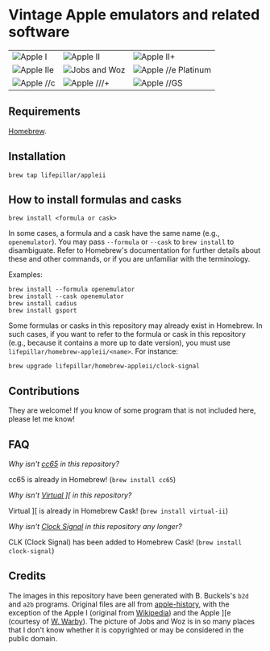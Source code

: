 # Vintage Apple emulators and related software

<table style="padding:10 px;">
  <tr>
    <td><img src="images/i.png" alt="Apple I"></td>
    <td><img src="images/ii.png" alt="Apple II"></td>
    <td><img src="images/ii+.png" alt="Apple II+"></td>
  </tr>
  <tr>
    <td><img src="images/iie.png" alt="Apple IIe"></td>
    <td><img src="images/jobs_woz.png" alt="Jobs and Woz"></td>
    <td><img src="images/iiee.png" alt="Apple //e Platinum"></td>
  </tr>
  <tr>
    <td><img src="images/iic.png" alt="Apple //c"></td>
    <td><img src="images/iii+.png" alt="Apple ///+"></td>
    <td><img src="images/iigs.png" alt="Apple //GS"></td>
  </tr>
</table>


## Requirements

[Homebrew](http://brew.sh).


## Installation

    brew tap lifepillar/appleii


## How to install formulas and casks

    brew install <formula or cask>

In some cases, a formula and a cask have the same name (e.g., `openemulator`).
You may pass `--formula` or `--cask` to `brew install` to disambiguate. Refer
to Homebrew's documentation for further details about these and other commands,
or if you are unfamiliar with the terminology.

Examples:

    brew install --formula openemulator
    brew install --cask openemulator
    brew install cadius
    brew install gsport


Some formulas or casks in this repository may already exist in Homebrew. In
such cases, if you want to refer to the formula or cask in this repository
(e.g., because it contains a more up to date version), you must use
`lifepillar/homebrew-appleii/<name>`. For instance:

    brew upgrade lifepillar/homebrew-appleii/clock-signal


## Contributions

They are welcome! If you know of some program that is not included here, please
let me know!


## FAQ

_Why isn't [cc65](https://cc65.github.io/cc65/) in this repository?_

cc65 is already in Homebrew! (`brew install cc65`)

_Why isn't [Virtual \]\[](http://www.virtualii.com) in this repository?_

Virtual ][ is already in Homebrew Cask! (`brew install virtual-ii`)

_Why isn't [Clock Signal](https://github.com/TomHarte/CLK) in this repository any longer?_

CLK (Clock Signal) has been added to Homebrew Cask! (`brew install clock-signal`)


## Credits

The images in this repository have been generated with B. Buckels's `b2d` and
`a2b` programs. Original files are all from
[apple-history](http://apple-history.com), with the exception of the Apple I
(original from
[Wikipedia](https://en.wikipedia.org/wiki/File:Apple_I_Computer.jpg)) and the
Apple ][e (courtesy of [W.
Warby](https://www.flickr.com/photos/wwarby/16614254568/)). The picture of Jobs
and Woz is in so many places that I don't know whether it is copyrighted or may
be considered in the public domain.
